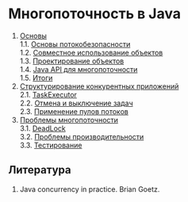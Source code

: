 # Многопоточность в Java

1. [Основы](./1_Fundamentals)  
   1.1. [Основы потокобезопасности](./1_Fundamentals/1_ThreadSafety.md)  
   1.2. [Совместное использование объектов](./1_Fundamentals/2_SharingObjects.md)  
   1.3. [Проектирование объектов](./1_Fundamentals/3_ComposingObjects.md)  
   1.4. [Java API для многопоточности](./1_Fundamentals/4_JavaMultithreadAPI.md)  
   1.5. [Итоги](./1_Fundamentals/5_Summary.md)  
2. [Структурирование конкурентных приложений](./2_StructureConcurrentService)  
   2.1. [TaskExecutor](./1_TaskExecution.md)  
   2.2. [Отмена и выключение задач](./2_CancelAndShutdown.md)  
   2.3. [Применение пулов потоков](./3_ThreadPool.md)  
3. [Проблемы многопоточности](./3_LivenessPerformance)  
   3.1. [DeadLock](./3_LivenessPerformance/1_DeadLockAndOtherHazards.md)  
   3.2. [Проблемы производительности](./3_LivenessPerformance/2_PerformanceAndScaling.md)  
   3.3. [Тестирование](./3_LivenessPerformance/3_TestingConcurrency.md)

## Литература
1) Java concurrency in practice. Brian Goetz.
